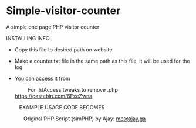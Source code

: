 # Simple-visitor-counter
A simple one page PHP visitor counter

INSTALLING INFO 
   - Copy this file to desired path on website
   - Make a counter.txt file in the same path as this
   file, it will be used for the log.
   
   - You can access it from <script> with GET 'show=this'
   - this way the script can be included in .html files also.
   
   EXAMPLE USAGE CODE   
   
    <script type="text/javascript" src="counter.php?show=this"></script>   
    
       
    For .htAccess tweaks to remove .php https://pastebin.com/6FxeZwna
    
    EXAMPLE USAGE CODE BECOMES   
    
    <script type="text/javascript" src="counter?show=this"></script> 
   
Original PHP Script (simPHP) by Ajay: me@ajay.ga


